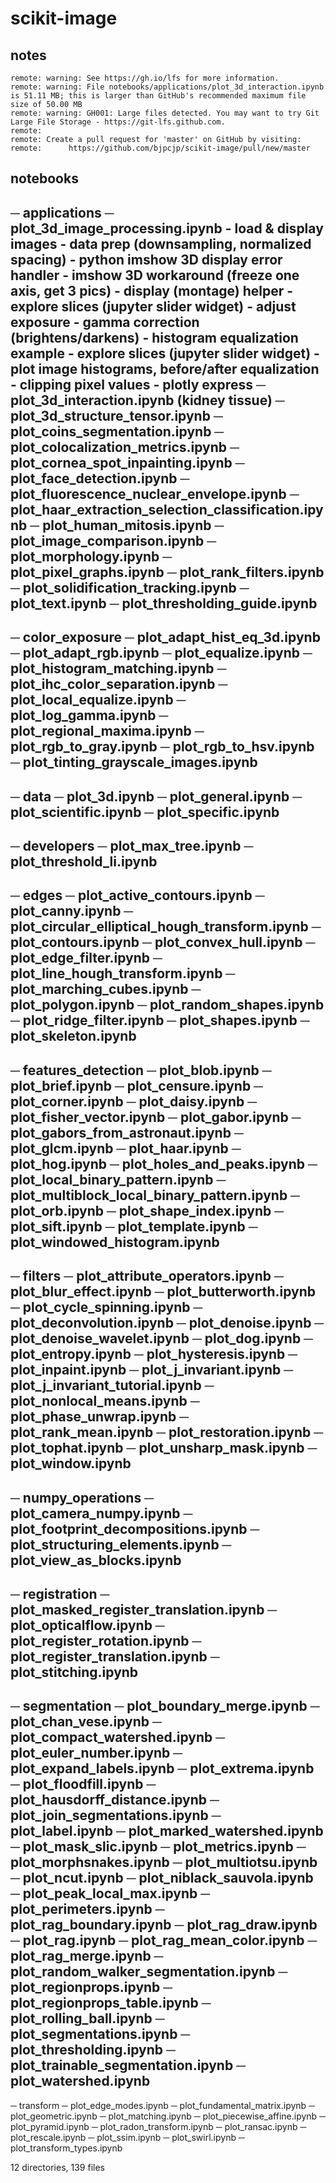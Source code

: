 # scikit-image
## notes
	remote: warning: See https://gh.io/lfs for more information.
	remote: warning: File notebooks/applications/plot_3d_interaction.ipynb is 51.11 MB; this is larger than GitHub's recommended maximum file size of 50.00 MB
	remote: warning: GH001: Large files detected. You may want to try Git Large File Storage - https://git-lfs.github.com.
	remote: 
	remote: Create a pull request for 'master' on GitHub by visiting:
	remote:      https://github.com/bjpcjp/scikit-image/pull/new/master
## notebooks
─ applications
	─ plot_3d_image_processing.ipynb
		- load & display images
            - data prep (downsampling, normalized spacing)
            - python imshow 3D display error handler
            - imshow 3D workaround (freeze one axis, get 3 pics)
            - display (montage) helper
            - explore slices (jupyter slider widget)
		- adjust exposure
            - gamma correction (brightens/darkens)
            - histogram equalization example
            - explore slices (jupyter slider widget)
            - plot image histograms, before/after equalization
            - clipping pixel values
    		- plotly express
	─ plot_3d_interaction.ipynb (kidney tissue)
	─ plot_3d_structure_tensor.ipynb
	─ plot_coins_segmentation.ipynb
	─ plot_colocalization_metrics.ipynb
	─ plot_cornea_spot_inpainting.ipynb
	─ plot_face_detection.ipynb
	─ plot_fluorescence_nuclear_envelope.ipynb
	─ plot_haar_extraction_selection_classification.ipynb
	─ plot_human_mitosis.ipynb
	─ plot_image_comparison.ipynb
	─ plot_morphology.ipynb
	─ plot_pixel_graphs.ipynb
	─ plot_rank_filters.ipynb
	─ plot_solidification_tracking.ipynb
	─ plot_text.ipynb
	─ plot_thresholding_guide.ipynb
---
─ color_exposure
	─ plot_adapt_hist_eq_3d.ipynb
	─ plot_adapt_rgb.ipynb
	─ plot_equalize.ipynb
	─ plot_histogram_matching.ipynb
	─ plot_ihc_color_separation.ipynb
	─ plot_local_equalize.ipynb
	─ plot_log_gamma.ipynb
	─ plot_regional_maxima.ipynb
	─ plot_rgb_to_gray.ipynb
	─ plot_rgb_to_hsv.ipynb
	─ plot_tinting_grayscale_images.ipynb
---
─ data
	─ plot_3d.ipynb
	─ plot_general.ipynb
	─ plot_scientific.ipynb
	─ plot_specific.ipynb
---
─ developers
	─ plot_max_tree.ipynb
	─ plot_threshold_li.ipynb
---
─ edges
	─ plot_active_contours.ipynb
	─ plot_canny.ipynb
	─ plot_circular_elliptical_hough_transform.ipynb
	─ plot_contours.ipynb
	─ plot_convex_hull.ipynb
	─ plot_edge_filter.ipynb
	─ plot_line_hough_transform.ipynb
	─ plot_marching_cubes.ipynb
	─ plot_polygon.ipynb
	─ plot_random_shapes.ipynb
	─ plot_ridge_filter.ipynb
	─ plot_shapes.ipynb
	─ plot_skeleton.ipynb
---
─ features_detection
	─ plot_blob.ipynb
	─ plot_brief.ipynb
	─ plot_censure.ipynb
	─ plot_corner.ipynb
	─ plot_daisy.ipynb
	─ plot_fisher_vector.ipynb
	─ plot_gabor.ipynb
	─ plot_gabors_from_astronaut.ipynb
	─ plot_glcm.ipynb
	─ plot_haar.ipynb
	─ plot_hog.ipynb
	─ plot_holes_and_peaks.ipynb
	─ plot_local_binary_pattern.ipynb
	─ plot_multiblock_local_binary_pattern.ipynb
	─ plot_orb.ipynb
	─ plot_shape_index.ipynb
	─ plot_sift.ipynb
	─ plot_template.ipynb
	─ plot_windowed_histogram.ipynb
---
─ filters
	─ plot_attribute_operators.ipynb
	─ plot_blur_effect.ipynb
	─ plot_butterworth.ipynb
	─ plot_cycle_spinning.ipynb
	─ plot_deconvolution.ipynb
	─ plot_denoise.ipynb
	─ plot_denoise_wavelet.ipynb
	─ plot_dog.ipynb
	─ plot_entropy.ipynb
	─ plot_hysteresis.ipynb
	─ plot_inpaint.ipynb
	─ plot_j_invariant.ipynb
	─ plot_j_invariant_tutorial.ipynb
	─ plot_nonlocal_means.ipynb
	─ plot_phase_unwrap.ipynb
	─ plot_rank_mean.ipynb
	─ plot_restoration.ipynb
	─ plot_tophat.ipynb
	─ plot_unsharp_mask.ipynb
	─ plot_window.ipynb
---
─ numpy_operations
	─ plot_camera_numpy.ipynb
	─ plot_footprint_decompositions.ipynb
	─ plot_structuring_elements.ipynb
	─ plot_view_as_blocks.ipynb
---
─ registration
	─ plot_masked_register_translation.ipynb
	─ plot_opticalflow.ipynb
	─ plot_register_rotation.ipynb
	─ plot_register_translation.ipynb
	─ plot_stitching.ipynb
---
─ segmentation
	─ plot_boundary_merge.ipynb
	─ plot_chan_vese.ipynb
	─ plot_compact_watershed.ipynb
	─ plot_euler_number.ipynb
	─ plot_expand_labels.ipynb
	─ plot_extrema.ipynb
	─ plot_floodfill.ipynb
	─ plot_hausdorff_distance.ipynb
	─ plot_join_segmentations.ipynb
	─ plot_label.ipynb
	─ plot_marked_watershed.ipynb
	─ plot_mask_slic.ipynb
	─ plot_metrics.ipynb
	─ plot_morphsnakes.ipynb
	─ plot_multiotsu.ipynb
	─ plot_ncut.ipynb
	─ plot_niblack_sauvola.ipynb
	─ plot_peak_local_max.ipynb
	─ plot_perimeters.ipynb
	─ plot_rag_boundary.ipynb
	─ plot_rag_draw.ipynb
	─ plot_rag.ipynb
	─ plot_rag_mean_color.ipynb
	─ plot_rag_merge.ipynb
	─ plot_random_walker_segmentation.ipynb
	─ plot_regionprops.ipynb
	─ plot_regionprops_table.ipynb
	─ plot_rolling_ball.ipynb
	─ plot_segmentations.ipynb
	─ plot_thresholding.ipynb
	─ plot_trainable_segmentation.ipynb
	─ plot_watershed.ipynb
---
─ transform
	─ plot_edge_modes.ipynb
	─ plot_fundamental_matrix.ipynb
	─ plot_geometric.ipynb
	─ plot_matching.ipynb
	─ plot_piecewise_affine.ipynb
	─ plot_pyramid.ipynb
	─ plot_radon_transform.ipynb
	─ plot_ransac.ipynb
	─ plot_rescale.ipynb
	─ plot_ssim.ipynb
	─ plot_swirl.ipynb
	─ plot_transform_types.ipynb

12 directories, 139 files
